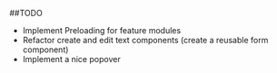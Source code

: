 ##TODO

* Implement Preloading for feature modules
* Refactor create and edit text components (create a reusable form component) 
* Implement a nice popover